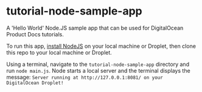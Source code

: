 # tutorial-node-sample-app
A 'Hello World' Node.JS sample app that can be used for DigitalOcean Product Docs tutorials.

To run this app, [install NodeJS](https://www.digitalocean.com/community/tutorials/how-to-install-node-js-on-ubuntu-20-04) on your local machine or Droplet, then clone this repo to your local machine or Droplet.

Using a terminal, navigate to the `tutorial-node-sample-app` directory and run `node main.js`. Node starts a local server and the terminal displays the message: `Server running at http://127.0.0.1:8081/ on your DigitalOcean Droplet!`
